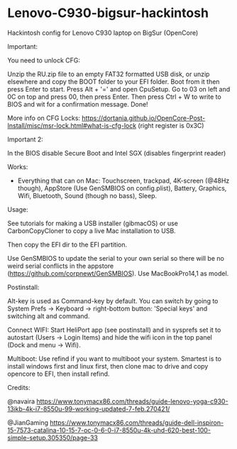 # Lenovo-C930-bigsur-hackintosh
Hackintosh config for Lenovo C930 laptop on BigSur (OpenCore)

Important:

You need to unlock CFG:

Unzip the RU.zip file to an empty FAT32 formatted USB disk, or unzip elsewhere and copy the BOOT folder to your EFI folder. Boot from it then press Enter to start. Press Alt + '=' and open CpuSetup. Go to 03 on left and 0C on top and press 00, then press Enter. Then press Ctrl + W to write to BIOS and wit for a confirmation message. Done!

More info on CFG Locks: https://dortania.github.io/OpenCore-Post-Install/misc/msr-lock.html#what-is-cfg-lock (right register is 0x3C) 



Important 2:  

In the BIOS disable Secure Boot and Intel SGX (disables fingerprint reader)

Works:

- Everything that can on Mac: Touchscreen, trackpad, 4K-screen (@48Hz though), AppStore (Use GenSMBIOS on config.plist), Battery, Graphics, Wifi, Bluetooth, Sound (though no bass), Sleep.

Usage:

See tutorials for making a USB installer (gibmacOS) or use CarbonCopyCloner to copy a live Mac installation to USB.

Then copy the EFI dir to the EFI partition.

Use GenSMBIOS to update the serial to your own serial so there will be no weird serial conflicts in the appstore (https://github.com/corpnewt/GenSMBIOS). Use MacBookPro14,1 as model.

Postinstall:

Alt-key is used as Command-key by default. You can switch by going to System Prefs -> Keyboard -> right-bottom button: 'Special keys' and switching alt and command.

Connect WIFI: Start HeliPort app (see postinstall) and in sysprefs set it to autostart (Users -> Login Items) and hide the wifi icon in the top panel (Dock and menu -> Wifi).

Multiboot: Use refind if you want to multiboot your system. Smartest is to install windows first and linux first, then clone mac to drive and copy opencore to EFI, then install refind.

Credits:

@navaira    https://www.tonymacx86.com/threads/guide-lenovo-yoga-c930-13ikb-4k-i7-8550u-99-working-updated-7-feb.270421/

@JianGaming https://www.tonymacx86.com/threads/guide-dell-inspiron-15-7573-catalina-10-15-7-oc-0-6-0-i7-8550u-4k-uhd-620-best-100-simple-setup.305350/page-33

